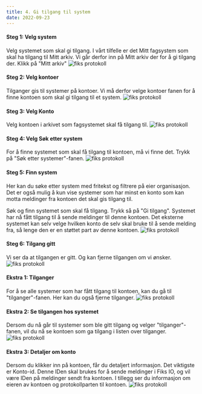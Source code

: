 ```yaml
---
title: 4. Gi tilgang til system
date: 2022-09-23
---
```


#### Steg 1: Velg system
Velg systemet som skal gi tilgang. I vårt tilfelle er det Mitt fagsystem som skal ha tilgang til Mitt arkiv. Vi går derfor inn på Mitt arkiv der for å gi tilgang der. Klikk på "Mitt arkiv"
![fiks protokoll](/images/protokoll-brukerveiledning/4_velg_system.png "Velg system")
#### Steg 2: Velg kontoer
Tilganger gis til systemer på kontoer. Vi må derfor velge kontoer fanen for å finne kontoen som skal gi tilgang til et system. 
![fiks protokoll](/images/protokoll-brukerveiledning/4_velg_kontoer.png "Velg kontoer")
#### Steg 3: Velg Konto
Velg kontoen i arkivet som fagsystemet skal få tilgang til.
![fiks protokoll](/images/protokoll-brukerveiledning/4_velg_konto.png "Velg konto")
#### Steg 4: Velg Søk etter system
For å finne systemet som skal få tilgang til kontoen, må vi finne det. Trykk på "Søk etter systemer"-fanen.
![fiks protokoll](/images/protokoll-brukerveiledning/4_velg_sok_etter_system.png "Velg søk etter systemer")
#### Steg 5: Finn system
Her kan du søke etter system med fritekst og filtrere på eier organisasjon. Det er også mulig å kun vise systemer som har minst en konto som kan motta meldinger fra kontoen det skal gis tilgang til.

Søk og finn systemet som skal få tilgang. Trykk så på "Gi tilgang". Systemet har nå fått tilgang til å sende meldinger til denne kontoen. Det eksterne systemet kan selv velge hvilken konto de selv skal bruke til å sende melding fra, så lenge den er en støttet part av denne kontoen.
![fiks protokoll](/images/protokoll-brukerveiledning/4_sok_gi_tilgang.png "Søk etter system")
#### Steg 6: Tilgang gitt
Vi ser da at tilgangen er gitt. Og kan fjerne tilgangen om vi ønsker. 
![fiks protokoll](/images/protokoll-brukerveiledning/4_sok_tilgang_gitt.png "Tilgang gitt")
#### Ekstra 1: Tilganger
For å se alle systemer som har fått tilgang til kontoen, kan du gå til "tilganger"-fanen. Her kan du også fjerne tilganger.
![fiks protokoll](/images/protokoll-brukerveiledning/4_tilganger.png "Tilganger")
#### Ekstra 2: Se tilgangen hos systemet
Dersom du nå går til systemer som ble gitt tilgang og velger "tilganger"-fanen, vil du nå se kontoen som ga tilgang i listen over tilganger.
![fiks protokoll](/images/protokoll-brukerveiledning/4_system_tilganger.png "Tilganger til system")
#### Ekstra 3: Detaljer om konto
Dersom du klikker inn på kontoen, får du detaljert informasjon. Det viktigste er Konto-id. Denne IDen skal brukes for å sende meldinger i Fiks IO, og vil være IDen på meldinger sendt fra kontoen. I tillegg ser du informasjon om eieren av kontoen og protokollparten til kontoen.
![fiks protokoll](/images/protokoll-brukerveiledning/4_system_tilgang_oppsumering.png "Velg system")